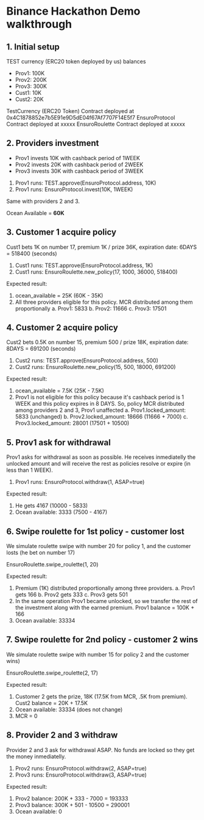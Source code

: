 # Binance Hackathon Demo walkthrough

## 1. Initial setup

TEST currency (ERC20 token deployed by us) balances

- Prov1: 100K
- Prov2: 200K
- Prov3: 300K
- Cust1: 10K
- Cust2: 20K

TestCurrency (ERC20 Token) Contract deployed at 0x4C1878852e7b5E91e9D5dE04f67Af7707F14E5f7
EnsuroProtocol Contract deployed at xxxxx
EnsuroRoulette Contract deployed at xxxxx


## 2. Providers investment

- Prov1 invests 10K with cashback period of 1WEEK
- Prov2 invests 20K with cashback period of 2WEEK
- Prov3 invests 30K with cashback period of 3WEEK

1. Prov1 runs: TEST.approve(EnsuroProtocol.address, 10K)
2. Prov1 runs: EnsuroProtocol.invest(10K, 1WEEK)

Same with providers 2 and 3.

Ocean Available = **60K**


## 3. Customer 1 acquire policy

Cust1 bets 1K on number 17, premium 1K / prize 36K, expiration date: 6DAYS = 518400 (seconds)

1. Cust1 runs: TEST.approve(EnsuroProtocol.address, 1K)
2. Cust1 runs: EnsuroRoulette.new_policy(17, 1000, 36000, 518400)

Expected result:

1. ocean_available = 25K (60K - 35K)
2. All three providers eligible for this policy. MCR distributed among them proportionally
   a. Prov1: 5833
   b. Prov2: 11666
   c. Prov3: 17501


## 4. Customer 2 acquire policy

Cust2 bets 0.5K on number 15, premium 500 / prize 18K, expiration date: 8DAYS = 691200 (seconds)

1. Cust2 runs: TEST.approve(EnsuroProtocol.address, 500)
2. Cust2 runs: EnsuroRoulette.new_policy(15, 500, 18000, 691200)

Expected result:

1. ocean_available = 7.5K (25K - 7.5K)
2. Prov1 is not eligible for this policy because it's cashback period is 1 WEEK and this policy expires in 8 DAYS. So, policy MCR distributed among providers 2 and 3, Prov1 unaffected
   a. Prov1.locked_amount: 5833 (unchanged)
   b. Prov2.locked_amount: 18666 (11666 + 7000)
   c. Prov3.locked_amount: 28001 (17501 + 10500)

## 5. Prov1 ask for withdrawal

Prov1 asks for withdrawal as soon as possible. He receives inmediatelly the unlocked amount and will receive the rest as policies resolve or expire (in less than 1 WEEK).

1. Prov1 runs: EnsuroProtocol.withdraw(1, ASAP=true)

Expected result:

1. He gets 4167 (10000 - 5833)
2. Ocean available: 3333 (7500 - 4167)

## 6. Swipe roulette for 1st policy - customer lost

We simulate roulette swipe with number 20 for policy 1, and the customer losts (he bet on number 17)

EnsuroRoulette.swipe_roulette(1, 20)

Expected result:
1. Premium (1K) distributed proportionally among three providers.
   a. Prov1 gets 166
   b. Prov2 gets 333
   c. Prov3 gets 501
2. In the same operation Prov1 became unlocked, so we transfer the rest of the investment along with the earned premium. Prov1 balance = 100K + 166
3. Ocean available: 33334

## 7. Swipe roulette for 2nd policy - customer 2 wins

We simulate roulette swipe with number 15 for policy 2 and the customer wins)

EnsuroRoulette.swipe_roulette(2, 17)

Expected result:
1. Customer 2 gets the prize, 18K (17.5K from MCR, .5K from premium). Cust2 balance = 20K + 17.5K
2. Ocean available: 33334 (does not change)
3. MCR = 0

## 8. Provider 2 and 3 withdraw
 
Provider 2 and 3 ask for withdrawal ASAP. No funds are locked so they get the money inmediatelly.

1. Prov2 runs: EnsuroProtocol.withdraw(2, ASAP=true)
2. Prov3 runs: EnsuroProtocol.withdraw(3, ASAP=true)

Expected result:
1. Prov2 balance: 200K + 333 - 7000 = 193333
2. Prov3 balance: 300K + 501 - 10500 = 290001
3. Ocean available: 0
